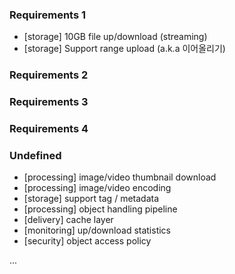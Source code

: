 ### Requirements 1
- [storage] 10GB file up/download (streaming)
- [storage] Support range upload (a.k.a 이어올리기) 
 
 
 
### Requirements 2
### Requirements 3
### Requirements 4


### Undefined 
- [processing] image/video thumbnail download
- [processing] image/video encoding
- [storage] support tag / metadata
- [processing] object handling pipeline 
- [delivery] cache layer
- [monitoring] up/download statistics 
- [security] object access policy  

...